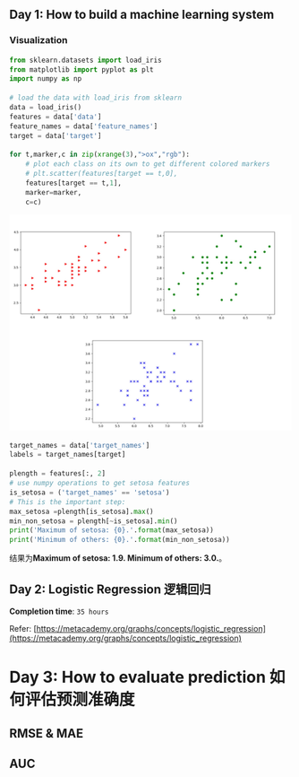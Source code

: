 ## Day 1: How to build a machine learning system

### Visualization

```python
from sklearn.datasets import load_iris
from matplotlib import pyplot as plt
import numpy as np

# load the data with load_iris from sklearn
data = load_iris()
features = data['data']
feature_names = data['feature_names']
target = data['target']

for t,marker,c in zip(xrange(3),">ox","rgb"):
    # plot each class on its own to get different colored markers
    # plt.scatter(features[target == t,0],
    features[target == t,1],
    marker=marker,
    c=c)
```
![](../img/iris_visual.jpg )

```python
target_names = data['target_names']
labels = target_names[target]

plength = features[:, 2]
# use numpy operations to get setosa features
is_setosa = ('target_names' == 'setosa')
# This is the important step:
max_setosa =plength[is_setosa].max()
min_non_setosa = plength[~is_setosa].min()
print('Maximum of setosa: {0}.'.format(max_setosa))
print('Minimum of others: {0}.'.format(min_non_setosa))
```
结果为**Maximum of setosa: 1.9. Minimum of others: 3.0.**。

## Day 2: Logistic Regression 逻辑回归

**Completion time**: `35 hours`

Refer: [https://metacademy.org/graphs/concepts/logistic_regression](https://metacademy.org/graphs/concepts/logistic_regression)

# Day 3: How to evaluate prediction 如何评估预测准确度

## RMSE & MAE

## AUC

